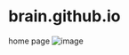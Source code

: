 # brain.github.io
home page
![image](https://user-images.githubusercontent.com/109362130/179264775-5bcd373e-77d8-4fba-9e8f-43bf94029a9d.png)

